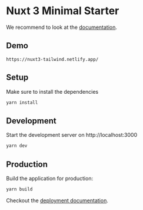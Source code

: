 # Nuxt 3 Minimal Starter

We recommend to look at the [documentation](https://v3.nuxtjs.org).
## Demo

```
https://nuxt3-tailwind.netlify.app/
```
## Setup

Make sure to install the dependencies

```bash
yarn install
```

## Development

Start the development server on http://localhost:3000

```bash
yarn dev
```

## Production

Build the application for production:

```bash
yarn build
```

Checkout the [deployment documentation](https://v3.nuxtjs.org/docs/deployment).
